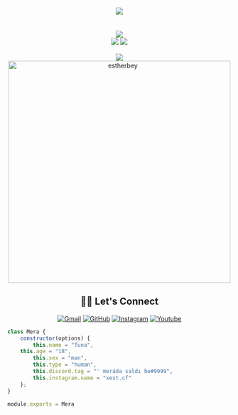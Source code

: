 <h1  align="center"> <a href="https://github.com/estherbey" ><img src="https://readme-typing-svg.herokuapp.com/?lines=Hi+I'am+Tuna;I+like+coding;How+are+you+today?;I'm+pretty+fine"> </a></h1> <br><div align="center"> <a href="https://discord.com/users/914470304179429418" title="Discord Account"><img src="https://lanyard-profile-readme.vercel.app/api/914470304179429418?idleMessage=he%20is%20learning%20new%20things..."></a> </div>
<div align="center">
<a href="https://github.com/estherbey" title="Github Account"><img src="https://komarev.com/ghpvc/?username=estherbey"></a>
<a href="https://github.com/estherbey?tab=followers" title="Github followers"><img src="https://img.shields.io/github/followers/estherbey.svg?style=social&label=Followers"></a>
</div>

<br>
<div align="center"><a href="https://github.com/estherbey" title="EstherWise Github"><img src="https://github-readme-stats.vercel.app/api?username=estherbey&count_private=true&show_icons=trueline_height=21&bg_color=0,EC6C6C,FFD479,FFFC79,73FA79&theme=graywhite"></a></div>	 
<div align="center"><a href="https://github.com/estherbey"><img width=500 src="https://github-readme-stats.vercel.app/api/top-langs/?username=estherbey&count_private=true&theme=radical" alt="estherbey" /></a></div>


## <div align="center"> 🙋‍♀️ Let's Connect</div>

<p align="center">
	<a href="mailto:info@estherwise.org"><img src="https://img.icons8.com/bubbles/50/000000/gmail.png" alt="Gmail"/></a>
	<a href="https://github.com/estherbey"><img src="https://img.icons8.com/bubbles/50/000000/github.png" alt="GitHub"/></a>
	<a href="https://instagram.com/xest.cf"><img src="https://img.icons8.com/bubbles/50/000000/instagram.png" alt="Instagram"/></a>
	<a href="https://www.youtube.com/c/EstherWisex"><img src="https://img.icons8.com/bubbles/50/000000/youtube.png" alt="Youtube"/></a>
	
</p>


```js
class Mera {
    constructor(options) {
        this.name = "Tuna",
	this.age = "18",
        this.sex = "man",
        this.type = "human",
        this.discord.tag = "' meráda saldı be#9999",
        this.instagram.name = "xest.cf" 
    };
}

module.exports = Mera
```
